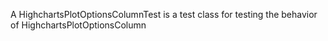 A HighchartsPlotOptionsColumnTest is a test class for testing the behavior of HighchartsPlotOptionsColumn